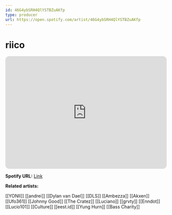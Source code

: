 ```yaml
---
id: 46G4ybSRH4QlYSTBZuAKfp
type: producer
url: https://open.spotify.com/artist/46G4ybSRH4QlYSTBZuAKfp
---
```

# riico

<iframe style="border-radius:12px" src="https://open.spotify.com/embed/artist/46G4ybSRH4QlYSTBZuAKfp" width="100%" height="352" frameBorder="0" allowfullscreen="" allow="autoplay; clipboard-write; encrypted-media; fullscreen; picture-in-picture" loading="lazy"></iframe>

**Spotify URL:** [Link](https://open.spotify.com/artist/46G4ybSRH4QlYSTBZuAKfp)

**Related artists:**

[[YONII]]
[[andrei]]
[[Dylan van Dael]]
[[DLS]]
[[Ambezza]]
[[Akxen]]
[[Ufo361]]
[[Johnny Good]]
[[The Cratez]]
[[Luciano]]
[[grvty]]
[[Enndot]]
[[Lucio101]]
[[Culture]]
[[eest.id]]
[[Yung Hurn]]
[[Bass Charity]]
